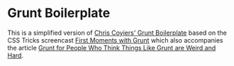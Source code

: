 Grunt Boilerplate
================

<p>This is a simplified version of <a href="https://github.com/chriscoyier/My-Grunt-Boilerplate">Chris Coyiers' Grunt Boilerplate</a> based on the CSS Tricks screencast <a href="http://css-tricks.com/video-screencasts/130-first-moments-grunt/">First Moments with Grunt</a> which also accompanies the article <a href="http://24ways.org/2013/grunt-is-not-weird-and-hard/">Grunt for People Who Think Things Like Grunt are Weird and Hard</a>.</p>
